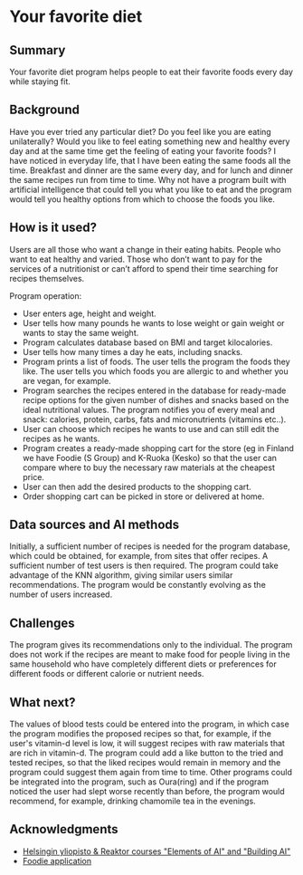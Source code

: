 # Your favorite diet


## Summary

Your favorite diet program helps people to eat their favorite foods every day while staying fit.



## Background

Have you ever tried any particular diet? Do you feel like you are eating unilaterally? Would you like to feel eating something new and healthy every day and at the same time get the feeling of eating your favorite foods? I have noticed in everyday life, that I have been eating the same foods all the time. Breakfast and dinner are the same every day, and for lunch and dinner the same recipes run from time to time. Why not have a program built with artificial intelligence that could tell you what you like to eat and the program would tell you healthy options from which to choose the foods you like.



## How is it used?

Users are all those who want a change in their eating habits. People who want to eat healthy and varied. Those who don’t want to pay for the services of a nutritionist or can’t afford to spend their time searching for recipes themselves.

Program operation:
- User enters age, height and weight.
- User tells how many pounds he wants to lose weight or gain weight or wants to stay the same weight.
- Program calculates database based on BMI and target kilocalories.
- User tells how many times a day he eats, including snacks.
- Program prints a list of foods. The user tells the program the foods they like. The user tells you which foods you are allergic to and whether you are vegan, for example.
- Program searches the recipes entered in the database for ready-made recipe options for the given number of dishes and snacks based on the ideal nutritional values. The      program notifies you of every meal and snack: calories, protein, carbs, fats and micronutrients (vitamins etc..).
- User can choose which recipes he wants to use and can still edit the recipes as he wants.
- Program creates a ready-made shopping cart for the store (eg in Finland we have Foodie (S Group) and K-Ruoka (Kesko) so that the user can compare where to buy the necessary raw materials at the cheapest price.
- User can then add the desired products to the shopping cart.
- Order shopping cart can be picked in store or delivered at home.



## Data sources and AI methods

Initially, a sufficient number of recipes is needed for the program database, which could be obtained, for example, from sites that offer recipes. A sufficient number of test users is then required. The program could take advantage of the KNN algorithm, giving similar users similar recommendations. The program would be constantly evolving as the number of users increased.



## Challenges

The program gives its recommendations only to the individual. The program does not work if the recipes are meant to make food for people living in the same household who have completely different diets or preferences for different foods or different calorie or nutrient needs.



## What next?

The values of blood tests could be entered into the program, in which case the program modifies the proposed recipes so that, for example, if the user's vitamin-d level is low, it will suggest recipes with raw materials that are rich in vitamin-d. The program could add a like button to the tried and tested recipes, so that the liked recipes would remain in memory and the program could suggest them again from time to time. Other programs could be integrated into the program, such as Oura(ring) and if the program noticed the user had slept worse recently than before, the program would recommend, for example, drinking chamomile tea in the evenings.



## Acknowledgments

- [Helsingin yliopisto & Reaktor courses "Elements of AI" and "Building AI"](https://www.elementsofai.com/)
- [Foodie application](https://play.google.com/store/apps/details?id=fi.foodie.Foodie&hl=fi&gl=US)
